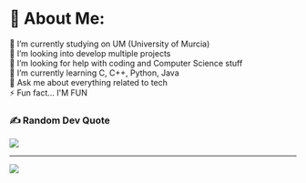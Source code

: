 <!-- # TODO

My readme.md profile will appear here, but you'll have to wait a little longer. -->

# 💫 About Me:
🔭 I’m currently studying on UM (University of Murcia)<br>👯 I’m looking into develop multiple projects<br>🤝 I’m looking for help with coding and Computer Science stuff<br>🌱 I’m currently learning C, C++, Python, Java<br>💬 Ask me about everything related to tech<br>⚡ Fun fact... I'M FUN

### ✍️ Random Dev Quote
![](https://quotes-github-readme.vercel.app/api?type=horizontal&theme=lightttt)

---
[![](https://visitcount.itsvg.in/api?id=antoniiolpzzz&label=Profile%20Views&color=5&icon=5&pretty=true)](https://visitcount.itsvg.in)

<!-- Proudly created with GPRM ( https://gprm.itsvg.in ) -->

